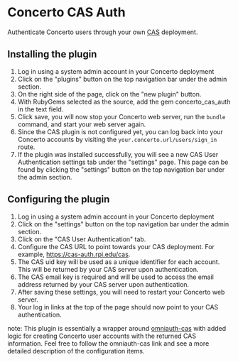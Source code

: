 Concerto CAS Auth
=====================

Authenticate Concerto users through your own [CAS](http://en.wikipedia.org/wiki/Central_Authentication_Service) deployment. 

Installing the plugin
----------------------
1. Log in using a system admin account in your Concerto deployment
2. Click on the "plugins" button on the top navigation bar under the admin section.
3. On the right side of the page, click on the "new plugin" button.
4. With RubyGems selected as the source, add the gem concerto_cas_auth in the text field. 
5. Click save, you will now stop your Concerto web server, run the ```bundle``` command, and start your web server again.
6. Since the CAS plugin is not configured yet, you can log back into your Concerto accounts by visiting the ```your.concerto.url/users/sign_in``` route. 
7. If the plugin was installed successfully, you will see a new CAS User Authentication settings tab under the "settings" page. This page can be found by clicking the "settings" button on the top navigation bar under the admin section.

Configuring the plugin
----------------------
1. Log in using a system admin account in your Concerto deployment
2. Click on the "settings" button on the top navigation bar under the admin section.
3. Click on the "CAS User Authentication" tab.
4. Configure the CAS URL to point towards your CAS deployment. For example, https://cas-auth.rpi.edu/cas. 
5. The CAS uid key will be used as a unique identifier for each account. This will be returned by your CAS server upon authentication.
6. The CAS email key is required and will be used to access the email address returned by your CAS server upon authentication.
7. After saving these settings, you will need to restart your Concerto web server.
8. Your log in links at the top of the page should now point to your CAS authentication. 

note: This plugin is essentially a wrapper around [omniauth-cas](https://github.com/dlindahl/omniauth-cas) with added logic for creating Concerto user accounts with the returned CAS information. Feel free to follow the omniauth-cas link and see a more detailed description of the configuration items. 
